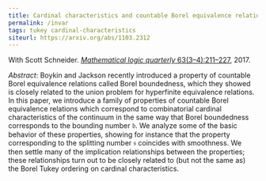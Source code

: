 ```yaml
---
title: Cardinal characteristics and countable Borel equivalence relations
permalink: /invar
tags: tukey cardinal-characteristics
siteurl: https://arxiv.org/abs/1103.2312
---
```


With Scott Schneider. [*Mathematical logic quarterly* 63(3–4):211–227](https://doi.org/10.1002/malq.201400111), 2017.<!--more-->

*Abstract*: Boykin and Jackson recently introduced a property of countable Borel equivalence relations called Borel boundedness, which they showed is closely related to the union problem for hyperfinite equivalence relations. In this paper, we introduce a family of properties of countable Borel equivalence relations which correspond to combinatorial cardinal characteristics of the continuum in the same way that Borel boundedness corresponds to the bounding number $\mathfrak b$.  We analyze some of the basic behavior of these properties, showing for instance that the property corresponding to the splitting number $\mathfrak s$ coincides with smoothness.  We then settle many of the implication relationships between the properties; these relationships turn out to be closely related to (but not the same as) the Borel Tukey ordering on cardinal characteristics.

